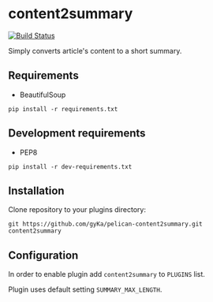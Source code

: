 # content2summary

[![Build Status](https://travis-ci.org/gyKa/pelican-content2summary.svg)](https://travis-ci.org/gyKa/pelican-content2summary)

Simply converts article's content to a short summary.

## Requirements

* BeautifulSoup

`pip install -r requirements.txt`

## Development requirements

* PEP8

`pip install -r dev-requirements.txt`

## Installation

Clone repository to your plugins directory:

`git https://github.com/gyKa/pelican-content2summary.git content2summary`

## Configuration

In order to enable plugin add `content2summary` to `PLUGINS` list.

Plugin uses default setting `SUMMARY_MAX_LENGTH`.
